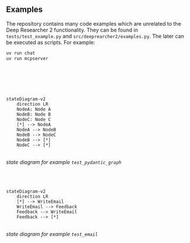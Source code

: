 ## Examples

The repository contains many code examples which are unrelated to the Deep Researcher 2 functionality. They can be found in `tests/test_example.py` and `src/deeprearcher2/examples.py`. The later can be executed as scripts. For example:
```bash
uv run chat
uv run mcpserver
```
<br>
<br>
<br>
<br>

``` mermaid
stateDiagram-v2
    direction LR
    NodeA: Node A
    NodeB: Node B
    NodeC: Node C
    [*] --> NodeA 
    NodeA --> NodeB
    NodeB --> NodeC
    NodeB --> [*]
    NodeC --> [*]
```
<br>*state diagram for example `test_pydantic_graph`*
<br>
<br>
<br>
<br>

``` mermaid
stateDiagram-v2
    direction LR
    [*] --> WriteEmail
    WriteEmail --> Feedback
    Feedback --> WriteEmail
    Feedback --> [*]
```
<br>*state diagram for example `test_email`*
